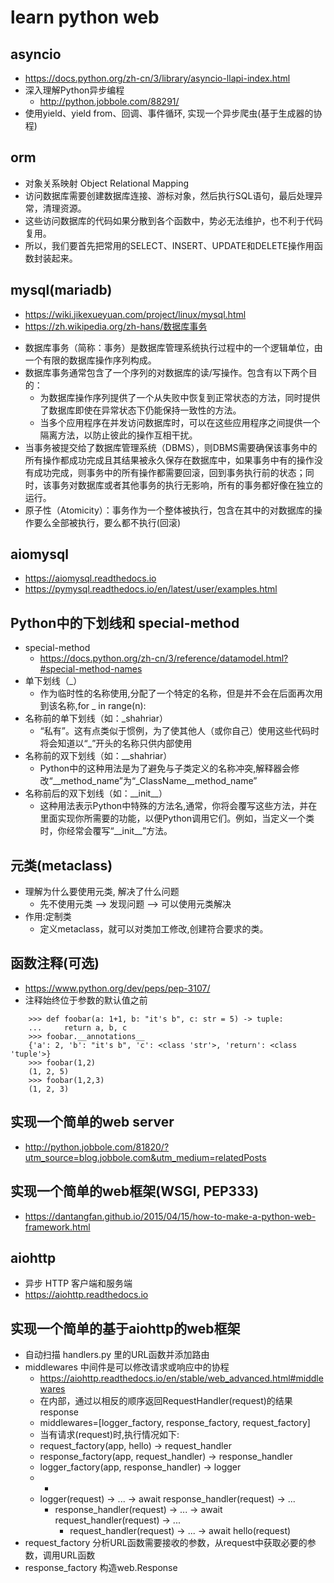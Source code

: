 # learn python web

## asyncio
* https://docs.python.org/zh-cn/3/library/asyncio-llapi-index.html
* 深入理解Python异步编程
    - http://python.jobbole.com/88291/
* 使用yield、yield from、回调、事件循环, 实现一个异步爬虫(基于生成器的协程)

## orm
* 对象关系映射 Object Relational Mapping
* 访问数据库需要创建数据库连接、游标对象，然后执行SQL语句，最后处理异常，清理资源。
* 这些访问数据库的代码如果分散到各个函数中，势必无法维护，也不利于代码复用。
* 所以，我们要首先把常用的SELECT、INSERT、UPDATE和DELETE操作用函数封装起来。

## mysql(mariadb)
* https://wiki.jikexueyuan.com/project/linux/mysql.html
* https://zh.wikipedia.org/zh-hans/数据库事务

+ 数据库事务（简称：事务）是数据库管理系统执行过程中的一个逻辑单位，由一个有限的数据库操作序列构成。
+ 数据库事务通常包含了一个序列的对数据库的读/写操作。包含有以下两个目的：
    - 为数据库操作序列提供了一个从失败中恢复到正常状态的方法，同时提供了数据库即使在异常状态下仍能保持一致性的方法。
    - 当多个应用程序在并发访问数据库时，可以在这些应用程序之间提供一个隔离方法，以防止彼此的操作互相干扰。
+ 当事务被提交给了数据库管理系统（DBMS），则DBMS需要确保该事务中的所有操作都成功完成且其结果被永久保存在数据库中，如果事务中有的操作没有成功完成，则事务中的所有操作都需要回滚，回到事务执行前的状态；同时，该事务对数据库或者其他事务的执行无影响，所有的事务都好像在独立的运行。
+ 原子性（Atomicity）：事务作为一个整体被执行，包含在其中的对数据库的操作要么全部被执行，要么都不执行(回滚)

## aiomysql
* https://aiomysql.readthedocs.io
* https://pymysql.readthedocs.io/en/latest/user/examples.html

## Python中的下划线和 special-method
* special-method
    - https://docs.python.org/zh-cn/3/reference/datamodel.html?#special-method-names
* 单下划线（_）
    - 作为临时性的名称使用,分配了一个特定的名称，但是并不会在后面再次用到该名称,for _ in range(n):
* 名称前的单下划线（如：_shahriar）
    - “私有”。这有点类似于惯例，为了使其他人（或你自己）使用这些代码时将会知道以“_”开头的名称只供内部使用
* 名称前的双下划线（如：__shahriar）
    - Python中的这种用法是为了避免与子类定义的名称冲突,解释器会修改“__method_name”为“_ClassName__method_name”
* 名称前后的双下划线（如：\_\_init\_\_）
    - 这种用法表示Python中特殊的方法名,通常，你将会覆写这些方法，并在里面实现你所需要的功能，以便Python调用它们。例如，当定义一个类时，你经常会覆写“\_\_init\_\_”方法。

## 元类(metaclass)
* 理解为什么要使用元类, 解决了什么问题
    - 先不使用元类 --> 发现问题 --> 可以使用元类解决
* 作用:定制类
    - 定义metaclass，就可以对类加工修改,创建符合要求的类。

## 函数注释(可选)
* https://www.python.org/dev/peps/pep-3107/
* 注释始终位于参数的默认值之前
```
    >>> def foobar(a: 1+1, b: "it's b", c: str = 5) -> tuple:
    ...     return a, b, c
    >>> foobar.__annotations__
    {'a': 2, 'b': "it's b", 'c': <class 'str'>, 'return': <class 'tuple'>}
    >>> foobar(1,2)
    (1, 2, 5)
    >>> foobar(1,2,3)
    (1, 2, 3)
```

## 实现一个简单的web server
* http://python.jobbole.com/81820/?utm_source=blog.jobbole.com&utm_medium=relatedPosts

## 实现一个简单的web框架(WSGI, PEP333)
* https://dantangfan.github.io/2015/04/15/how-to-make-a-python-web-framework.html

## aiohttp
* 异步 HTTP 客户端和服务端
* https://aiohttp.readthedocs.io


## 实现一个简单的基于aiohttp的web框架
* 自动扫描 handlers.py 里的URL函数并添加路由
* middlewares 中间件是可以修改请求或响应中的协程
    - https://aiohttp.readthedocs.io/en/stable/web_advanced.html#middlewares
    - 在内部，通过以相反的顺序返回RequestHandler(request)的结果response
    - middlewares=[logger_factory, response_factory, request_factory]
    - 当有请求(request)时,执行情况如下:
    - request_factory(app, hello) -> request_handler
    - response_factory(app, request_handler) ->  response_handler
    - logger_factory(app, response_handler) -> logger
    - -
    - logger(request) -> ... -> await response_handler(request) -> ...
        - response_handler(request) -> ... -> await request_handler(request) -> ...
            - request_handler(request) -> ... -> await hello(request)
* request_factory 分析URL函数需要接收的参数，从request中获取必要的参数，调用URL函数
* response_factory 构造web.Response